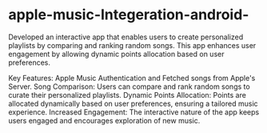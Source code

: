 # apple-music-Integeration-android-


Developed an interactive app that enables users to create personalized playlists by comparing and ranking random songs. This app enhances user engagement by allowing dynamic points allocation based on user preferences.

Key Features:
Apple Music Authentication and Fetched songs from Apple's Server.
Song Comparison: Users can compare and rank random songs to curate their personalized playlists.
Dynamic Points Allocation: Points are allocated dynamically based on user preferences, ensuring a tailored music experience.
Increased Engagement: The interactive nature of the app keeps users engaged and encourages exploration of new music.
